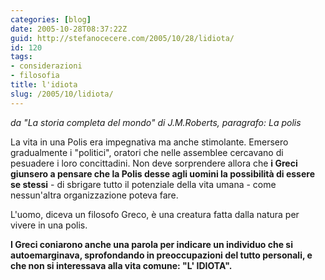 ```yaml
---
categories: [blog]
date: 2005-10-28T08:37:22Z
guid: http://stefanocecere.com/2005/10/28/lidiota/
id: 120
tags:
- considerazioni
- filosofia
title: l'idiota
slug: /2005/10/lidiota/
---
```


_da "La storia completa del mondo" di J.M.Roberts, paragrafo: La polis_

La vita in una Polis era impegnativa ma anche stimolante. Emersero gradualmente i "politici", oratori che nelle assemblee cercavano di pesuadere i loro concittadini. Non deve sorprendere allora che **i Greci giunsero a pensare che la Polis desse agli uomini la possibilità di essere se stessi** - di sbrigare tutto il potenziale della vita umana - come nessun'altra organizzazione poteva fare.

L'uomo, diceva un filosofo Greco, è una creatura fatta dalla natura per vivere in una polis.

**I Greci coniarono anche una parola per indicare un individuo che si autoemarginava, sprofondando in preoccupazioni del tutto personali, e che non si interessava alla vita comune: "L' IDIOTA".**